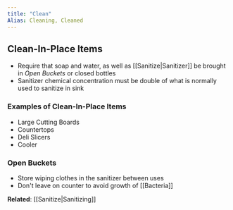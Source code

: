 ```yaml
---
title: "Clean"
Alias: Cleaning, Cleaned
---
```


## Clean-In-Place Items

- Require that soap and water, as well as [[Sanitize|Sanitizer]] be brought in *Open Buckets* or closed bottles
- Sanitizer chemical concentration must be double of what is normally used to sanitize in sink

### Examples of Clean-In-Place Items

- Large Cutting Boards
- Countertops
- Deli Slicers
- Cooler

### Open Buckets

- Store wiping clothes in the sanitizer between uses
- Don't leave on counter to avoid growth of [[Bacteria]]

**Related**: [[Sanitize|Sanitizing]]